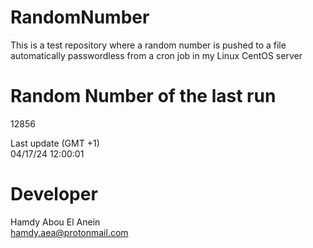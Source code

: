 # RandomNumber    
This is a test repository where a random number is pushed to a file automatically passwordless from a cron job in my Linux CentOS server    
# Random Number of the last run   
12856
      
Last update (GMT +1)    
04/17/24 12:00:01
# Developer    
Hamdy Abou El Anein   
hamdy.aea@protonmail.com
